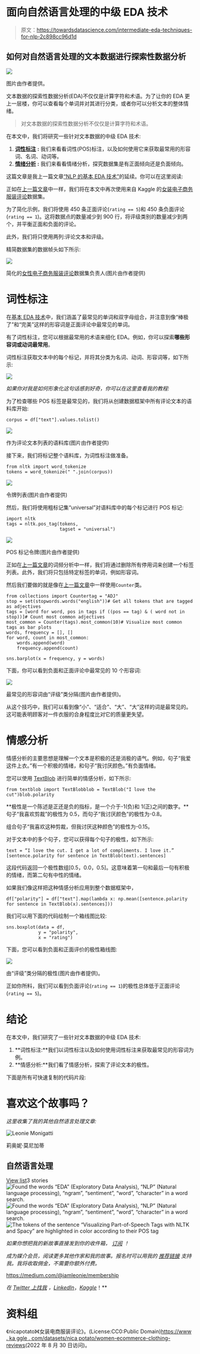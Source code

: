 # 面向自然语言处理的中级 EDA 技术

> 原文：<https://towardsdatascience.com/intermediate-eda-techniques-for-nlp-2c898cc96d1d>

## 如何对自然语言处理的文本数据进行探索性数据分析

![](img/24de2e6c46e9e232b72722790f1491b8.png)

图片由作者提供。

文本数据的探索性数据分析(EDA)不仅仅是计算字符和术语。为了让你的 EDA 更上一层楼，你可以查看每个单词并对其进行分类，或者你可以分析文本的整体情绪。

> 对文本数据的探索性数据分析不仅仅是计算字符和术语。

在本文中，我们将研究一些针对文本数据的中级 EDA 技术:

1.  [**词性标注**](#74ea) **:** 我们来看看词性(POS)标注，以及如何使用它来获取最常用的形容词、名词、动词等。
2.  [**情绪分析**](#05ba) **:** 我们来看看情绪分析，探究数据集是有正面倾向还是负面倾向。

这篇文章是我上一篇文章[“NLP 的基本 EDA 技术”](/fundamental-eda-techniques-for-nlp-f81a93696a75)的延续。你可以在这里阅读:

</fundamental-eda-techniques-for-nlp-f81a93696a75>  

正如在[上一篇文章](/fundamental-eda-techniques-for-nlp-f81a93696a75)中一样，我们将在本文中再次使用来自 Kaggle 的[女装电子商务服装评论](https://www.kaggle.com/datasets/nicapotato/womens-ecommerce-clothing-reviews)数据集。

为了简化示例，我们将使用 450 条正面评论(`rating == 5`)和 450 条负面评论(`rating == 1`)。这将数据点的数量减少到 900 行，将评级类别的数量减少到两个，并平衡正面和负面的评论。

此外，我们将只使用两列:评论文本和评级。

精简数据集的数据帧头如下所示:

![](img/acc5bf94b9c42ae5e775c875b6708302.png)

简化的[女性电子商务服装评论](https://www.kaggle.com/datasets/nicapotato/womens-ecommerce-clothing-reviews)数据集负责人(图片由作者提供)

# 词性标注

在[基本 EDA 技术](http://TK)中，我们涵盖了最常见的单词和双字母组合，并注意到像“棒极了”和“完美”这样的形容词是正面评论中最常见的单词。

有了词性标注，您可以根据最常用的术语来细化 EDA。例如，你可以探索**哪些形容词或动词最常用**。

词性标注获取文本中的每个标记，并将其分类为名词、动词、形容词等，如下所示:

![](img/96d92d68569cb495250eda31e5565ac3.png)

*如果你对我是如何形象化这句话感到好奇，你可以在这里查看我的教程:*

</visualizing-part-of-speech-tags-with-nltk-and-spacy-42056fcd777e>  

为了检查哪些 POS 标签是最常见的，我们将从创建数据框架中所有评论文本的语料库开始:

```
corpus = df["text"].values.tolist()
```

![](img/fe9a1e3f466848f247daf675a6a9b8f1.png)

作为评论文本列表的语料库(图片由作者提供)

接下来，我们将标记整个语料库，为词性标注做准备。

```
from nltk import word_tokenize
tokens = word_tokenize(" ".join(corpus))
```

![](img/1bfcf1ee4f3e3b5d55bab2f0222f3731.png)

令牌列表(图片由作者提供)

然后，我们将使用粗标记集“universal”对语料库中的每个标记进行 POS 标记:

```
import nltk
tags = nltk.pos_tag(tokens, 
                    tagset = "universal")
```

![](img/64e0394b070dca9184f0879816d11e67.png)

POS 标记令牌(图片由作者提供)

正如在[上一篇文章](/fundamental-eda-techniques-for-nlp-f81a93696a75)的词频分析中一样，我们将通过删除所有停用词来创建一个标签列表。此外，我们将只包括特定标签的单词，例如形容词。

然后我们要做的就是像在[上一篇文章](/fundamental-eda-techniques-for-nlp-f81a93696a75)中一样使用`Counter`类。

```
from collections import Countertag = "ADJ"
stop = set(stopwords.words("english"))# Get all tokens that are tagged as adjectives
tags = [word for word, pos in tags if ((pos == tag) & ( word not in stop))]# Count most common adjectives
most_common = Counter(tags).most_common(10)# Visualize most common tags as bar plots
words, frequency = [], []
for word, count in most_common:
    words.append(word)
    frequency.append(count)

sns.barplot(x = frequency, y = words)
```

下面，你可以看到负面和正面评论中最常见的 10 个形容词:

![](img/0885aa4f42a5f2ff0f4f89cf762bec48.png)

最常见的形容词由“评级”类分隔(图片由作者提供)。

从这个技巧中，我们可以看到像“小”、“适合”、“大”、“大”这样的词是最常见的。这可能表明顾客对一件衣服的合身程度比对它的质量更失望。

# 情感分析

情感分析的主要思想是理解一个文本是积极的还是消极的语气。例如，句子“我爱这件上衣。”有一个积极的情绪，和句子“我讨厌颜色。”有负面情绪。

您可以使用 [TextBlob](https://textblob.readthedocs.io/en/dev/) 进行简单的情感分析，如下所示:

```
from textblob import TextBlobblob = TextBlob("I love the cut")blob.polarity
```

**极性是一个陈述是正还是负的指标，是一个介于-1(负)和 1(正)之间的数字。**句子“我喜欢剪裁”的极性为 0.5，而句子“我讨厌颜色”的极性为-0.8。

组合句子“我喜欢这种剪裁，但我讨厌这种颜色”的极性为-0.15。

对于文本中的多个句子，您可以获得每个句子的极性，如下所示:

```
text = “I love the cut. I get a lot of compliments. I love it.”
[sentence.polarity for sentence in TextBlob(text).sentences]
```

这段代码返回一个极性数组[0.5，0.0，0.5]。这意味着第一句和最后一句有积极的情绪，而第二句有中性的情绪。

如果我们像这样把这种情感分析应用到整个数据框架中，

```
df["polarity"] = df["text"].map(lambda x: np.mean([sentence.polarity for sentence in TextBlob(x).sentences]))
```

我们可以用下面的代码绘制一个箱线图比较:

```
sns.boxplot(data = df, 
            y = "polarity", 
            x = "rating")
```

下面，您可以看到负面和正面评价的极性箱线图:

![](img/5e477210313996afd159d482c7a1e4fd.png)

由“评级”类分隔的极性(图片由作者提供)。

正如你所料，我们可以看到负面评论(`rating == 1`)的极性总体低于正面评论(`rating == 5`)。

# 结论

在本文中，我们研究了一些针对文本数据的中级 EDA 技术:

1.  **词性标注:**我们以词性标注以及如何使用词性标注来获取最常见的形容词为例。
2.  **情感分析:**我们看了情感分析，探索了评论文本的极性。

下面是所有可快速复制的代码片段:

# 喜欢这个故事吗？

*这里收集了我的其他自然语言处理文章:*

![Leonie Monigatti](img/61f354281722566e5c755e2cf181514f.png)

莉奥妮·莫尼加蒂

## 自然语言处理

[View list](https://medium.com/@iamleonie/list/natural-language-processing-nlp-52815a8f7361?source=post_page-----2c898cc96d1d--------------------------------)3 stories![Found the words “EDA” (Exploratory Data Analysis), “NLP” (Natural language processing), “ngram”, “sentiment”, “word”, “character” in a word search.](img/114e99636fcb2dad2d15788cc72ecedf.png)![Found the words “EDA” (Exploratory Data Analysis), “NLP” (Natural language processing), “ngram”, “sentiment”, “word”, “character” in a word search.](img/63431c479bb6e1c393d1680e38ba5a20.png)![The tokens of the sentence “Visualizing Part-of-Speech Tags with NLTK and Spacy” are highlighted in color according to their POS tag](img/e0eb295e480ffb6ba504d17ebf32966f.png)

*如果你想把我的新故事直接发到你的收件箱，* [*订阅*](https://medium.com/subscribe/@iamleonie) *！*

*成为媒介会员，阅读更多其他作家和我的故事。报名时可以用我的* [*推荐链接*](https://medium.com/@iamleonie/membership) *支持我。我将收取佣金，不需要你额外付费。*

<https://medium.com/@iamleonie/membership>  

*在* [*Twitter 上找我*](https://twitter.com/helloiamleonie) *，*[*LinkedIn*](https://www.linkedin.com/in/804250ab/)，*[*Kaggle*](https://www.kaggle.com/iamleonie)*！**

# 资料组

《nicapotato》《女装电商服装评论》。(License:CC0:Public Domain)[https://www . ka ggle . com/datasets/nica potato/women-ecommerce-clothing-reviews](https://www.kaggle.com/datasets/nicapotato/womens-ecommerce-clothing-reviews)(2022 年 8 月 30 日访问)。